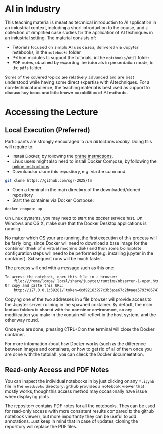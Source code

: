 # AI in Industry #

This teaching material is meant as technical introduction to AI application in an industrial context, including a short introduction to the course, and a collection of simplified case studies for the application of AI techniques in an industrial setting. The material consists of:

* Tutorials focused on simple AI use cases, delivered via Jupyter notebooks, in the `notebooks` folder
* Python modules to support the tutorials, in the `notebooks/util` folder
* PDF notes, obtained by exporting the tutorials in presentation mode, in the `pdfs` folder

Some of the covered topics are relatively advanced and are best understood while having some direct expertise with AI techniques. For a non-technical audience, the teaching material is best used as support to discuss key ideas and little known capabilities of AI methods.

# Accessing the Lecture #

## Local Execution (Preferred) ##

Participants are strongly encouraged to _run all lectures locally_. Doing this will require to:

* Install Docker, by following the [online instructions](https://docs.docker.com/get-docker/).
* Linux users might also need to install Docker Compose, by following the [online
instructions](https://docs.docker.com/compose/install/)
* Download or clone this repository, e.g. via the command:
```sh
git clone https://github.com/sgr-2025/tm
```
* Open a terminal in the main directory of the downloaded/cloned repository
* Start the container via Docker Compose:
```sh
docker compose up
```

On Linux systems, you may need to start the docker service first. On Windows and OS X, make sure that the Docker Desktop applications is running.

No matter which OS your are running, the first execution of this process will be fairly long, since Docker will need to download a base image for the container (think of a virtual machine disk) and then some boilerplate configuration steps will need to be performed (e.g. installing jupyter in the container). Subsequent runs will be much faster.

The process will end with a message such as this one:

```sh
To access the notebook, open this file in a browser:
    file:///home/lompa/.local/share/jupyter/runtime/nbserver-1-open.html
Or copy and paste this URL:
    http://127.0.0.1:39281/?token=0cd92163797c3b3abe67c2b0aea57939867477d6068708a2
```

Copying one of the two addresses in a file browser will provide access to the Jupyter server running in the spawned container. By default, the main lecture folders is shared with the container environment, so any modification you make in the contain will reflect in the host system, and the other way round.

Once you are done, pressing CTRL+C on the terminal will close the Docker container.

For more information about how Docker works (such as the difference between images and containers, or how to get rid of all of them once you are done with the tutorial), you can check the [Docker documentation](https://docs.docker.com/).

## Read-only Access and PDF Notes ##

You can inspect the individual notebooks in by just clicking on any `*.ipynb` file in the `notebooks` directory: github provides a notebook viewer that mostly works, though this access method may occasionally have issue when displaying plots.

The repository contains PDF notes for all the notebooks. They can be used for read-only access (with more consistent results compared to the github notebook viewer), but more importantly they can be useful to add annotations. Just keep in mind that in case of updates, cloning the repository will replace the PDF files.
